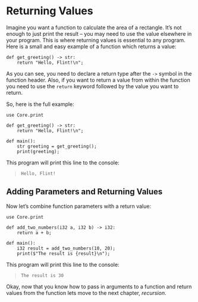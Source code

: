 # Returning Values

Imagine you want a function to calculate the area of a rectangle. It’s not enough to just print the result – you may need to use the value elsewhere in your program. This is where returning values is essential to any program. Here is a small and easy example of a function which returns a value:

```ft
def get_greeting() -> str:
    return "Hello, Flint!\n";
```

As you can see, you need to declare a return type after the `->` symbol in the function header. Also, if you want to return a value from within the function you need to use the `return` keyword followed by the value you want to return.

So, here is the full example:

```ft
use Core.print

def get_greeting() -> str:
    return "Hello, Flint!\n";

def main():
    str greeting = get_greeting();
    print(greeting);
```

This program will print this line to the console:

> ```
> Hello, Flint!
> ```

## Adding Parameters and Returning Values

Now let’s combine function parameters with a return value:

```ft
use Core.print

def add_two_numbers(i32 a, i32 b) -> i32:
    return a + b;

def main():
    i32 result = add_two_numbers(10, 20);
    print($"The result is {result}\n");
```

This program will print this line to the console:

> ```
> The result is 30
> ```

Okay, now that you know how to pass in arguments to a function and return values from the function lets move to the next chapter, _recursion_.
